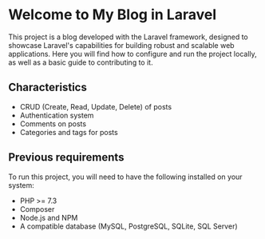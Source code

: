 # Welcome to My Blog in Laravel

This project is a blog developed with the Laravel framework, designed to showcase Laravel's capabilities for building robust and scalable web applications. Here you will find how to configure and run the project locally, as well as a basic guide to contributing to it.

## Characteristics

- CRUD (Create, Read, Update, Delete) of posts
- Authentication system
- Comments on posts
- Categories and tags for posts

## Previous requirements

To run this project, you will need to have the following installed on your system:

- PHP >= 7.3
- Composer
- Node.js and NPM
- A compatible database (MySQL, PostgreSQL, SQLite, SQL Server)
